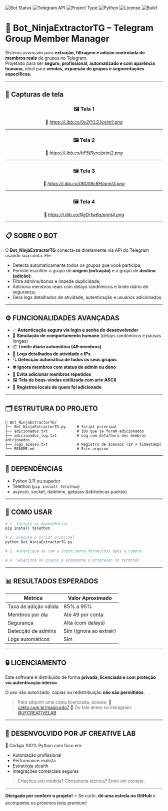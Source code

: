 ![Bot Status](https://img.shields.io/badge/NinjaExtractorTG-Online-success)
![Telegram API](https://img.shields.io/badge/Telegram-API-blueviolet)
![Project Type](https://img.shields.io/badge/Type-Member%20Automation-informational)
![Python](https://img.shields.io/badge/Python-3.11%2B-blue)
![License](https://img.shields.io/badge/License-Private-red)
![Build](https://img.shields.io/badge/Build-Stable-brightgreen)

# 🥷 Bot_NinjaExtractorTG – Telegram Group Member Manager

Sistema avançado para **extração, filtragem e adição controlada de membros reais** de grupos no Telegram.  
Projetado para ser **seguro, profissional, automatizado e com aparência humana**, ideal para **vendas, expansão de grupos e segmentações específicas.**

---

## 📸 Capturas de tela

<div align="center">

### 🖼️ Tela 1 
📌 *https://i.ibb.co/0y2fYLS1/print1.png*

---

### 🖼️ Tela 2
📌 *https://i.ibb.co/hF5fRyrc/print2.png*

---

### 🖼️ Tela 3
📌 *https://i.ibb.co/0RDS9cBH/print3.png*

---

### 🖼️ Tela 4
📌 *https://i.ibb.co/NgDr1w6q/print4.png*

</div>

---

## 📋 SOBRE O BOT

O **Bot_NinjaExtractorTG** conecta-se diretamente via API do Telegram usando sua conta. Ele:

- Detecta automaticamente todos os grupos que você participa;
- Permite escolher o grupo de **origem (extração)** e o grupo de **destino (adição)**;
- Filtra admins/donos e impede duplicidade;
- Adiciona membros reais com delays randômicos e limite diário de segurança;
- Gera logs detalhados de atividade, autenticação e usuários adicionados.

---

## ⚙️ FUNCIONALIDADES AVANÇADAS

- ✅ **Autenticação segura via login e senha do desenvolvedor**
- 🧠 **Simulação de comportamento humano** (delays randômicos e pausas longas)
- 📦 **Limite diário automático (49 membros)**
- 📜 **Logs detalhados de atividade e IPs**
- 🔍 **Detecção automática de todos os seus grupos**
- ⛔ **Ignora membros com status de admin ou dono**
- 🔁 **Evita adicionar membros repetidos**
- 🖼️ **Tela de boas-vindas estilizada com arte ASCII**
- 💾 **Registros locais de quem foi adicionado**

---

## 🗂️ ESTRUTURA DO PROJETO

```plaintext
📁 Bot_NinjaExtractorTG/
├── Bot_NinjaExtractorTG.py     # Script principal
├── adicionados.txt             # IDs que já foram adicionados
├── adicionados_log.txt         # Log com data/hora dos membros adicionados
├── logs_acesso.txt             # Registro de acessos (IP + timestamp)
└── README.md                   # Este arquivo
````

---

## 🧰 DEPENDÊNCIAS

* Python 3.11 ou superior
* Telethon (`pip install telethon`)
* asyncio, socket, datetime, getpass (bibliotecas padrão)

---

## 🚀 COMO USAR

```bash
# 1. Instale as dependências
pip install telethon

# 2. Execute o script principal
python Bot_NinjaExtractorTG.py

# 3. Autentique-se com o login/senha fornecidos após a compra

# 4. Selecione os grupos e acompanhe o progresso no terminal
```

---

## 📊 RESULTADOS ESPERADOS

| Métrica               | Valor Aproximado        |
| --------------------- | ----------------------- |
| Taxa de adição válida | 85% a 95%               |
| Membros por dia       | Até 49 por conta        |
| Segurança             | Alta (com delays)       |
| Detecção de admins    | Sim (ignora ao extrair) |
| Logs automáticos      | Sim                     |

---

## 🔒 LICENCIAMENTO

Este software é distribuído de forma **privada, licenciada e com proteção via autenticação interna**.

O uso não autorizado, cópias ou redistribuição **não são permitidos**.

> Para adquirir uma cópia licenciada, acesse:
> 🔗 [cakto.com.br/magicodo7](https://pay.cakto.com.br/376xfep_501899)
> 💬 Ou fale direto no Instagram: [@JFCREATIVELAB](https://www.instagram.com/jf.creative.lab/)

---

## 🧠 DESENVOLVIDO POR **JF CREATIVE LAB**

🔧 Código 100% Python com foco em:

* Automação profissional
* Performance realista
* Estratégia stealth
* Integrações comerciais seguras

> Criações sob medida? Consultoria técnica? Entre em contato.

---

**Obrigado por conferir o projeto!**
⭐ Se curtir, **dê uma estrela no GitHub** e acompanhe os próximos bots premium!

```

